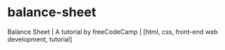 # balance-sheet
Balance Sheet | A tutorial by freeCodeCamp | [html, css, front-end web development, tutorial]
